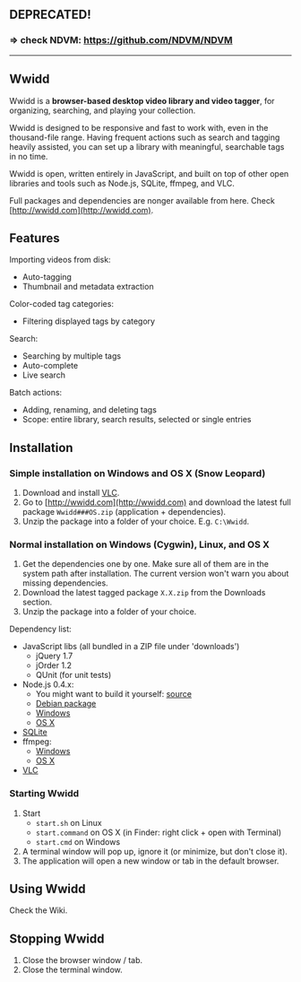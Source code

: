 ## **DEPRECATED!**
### => check NDVM: https://github.com/NDVM/NDVM


----

Wwidd
-----

Wwidd is a **browser-based desktop video library and video tagger**, for organizing, searching, and playing your collection.

Wwidd is designed to be responsive and fast to work with, even in the thousand-file range. Having frequent actions such as search and tagging heavily assisted, you can set up a library with meaningful, searchable tags in no time.

Wwidd is open, written entirely in JavaScript, and built on top of other open libraries and tools such as Node.js, SQLite, ffmpeg, and VLC.

Full packages and dependencies are nonger available from here. Check [http://wwidd.com](http://wwidd.com).

Features
--------

Importing videos from disk:

- Auto-tagging
- Thumbnail and metadata extraction

Color-coded tag categories:

- Filtering displayed tags by category

Search:

- Searching by multiple tags
- Auto-complete
- Live search

Batch actions:

- Adding, renaming, and deleting tags
- Scope: entire library, search results, selected or single entries

Installation
------------

### Simple installation on Windows and OS X (Snow Leopard)

1. Download and install [VLC](http://www.videolan.org/vlc/).
2. Go to [http://wwidd.com](http://wwidd.com) and download the latest full package `Wwidd###OS.zip` (application + dependencies).
3. Unzip the package into a folder of your choice. E.g. `C:\Wwidd`.

### Normal installation on Windows (Cygwin), Linux, and OS X

1. Get the dependencies one by one. Make sure all of them are in the system path after installation. The current version won't warn you about missing dependencies.
2. Download the latest tagged package `X.X.zip` from the Downloads section.
3. Unzip the package into a folder of your choice.

Dependency list:

- JavaScript libs (all bundled in a ZIP file under 'downloads')
	- jQuery 1.7
	- jOrder 1.2
	- QUnit (for unit tests)
- Node.js 0.4.x:
	- You might want to build it yourself: [source](http://nodejs.org/#download)
	- [Debian package](http://packages.debian.org/search?keywords=nodejs)
	- [Windows](http://node-js.prcn.co.cc/)
	- [OS X](https://sites.google.com/site/nodejsmacosx/)
- [SQLite](http://www.sqlite.org/download.html)
- ffmpeg:
	- [Windows](http://ffmpeg.zeranoe.com/builds/)
	- [OS X](http://ffmpegx.com/download.html)
- [VLC](http://www.videolan.org/vlc/)

### Starting Wwidd

1. Start
	- `start.sh` on Linux
	- `start.command` on OS X (in Finder: right click + open with Terminal)
	- `start.cmd` on Windows
2. A terminal window will pop up, ignore it (or minimize, but don't close it).
3. The application will open a new window or tab in the default browser.

Using Wwidd
-----------

Check the Wiki.

Stopping Wwidd
--------------

1. Close the browser window / tab.
2. Close the terminal window.

